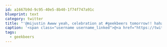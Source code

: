 ```yaml
---
id: a1667b9d-9c95-40e5-8b40-1f74f747a91c
blueprint: text
category: twitter
title: "'@mijustin Awww yeah, celebration at #geekbeers tomorrow!! haha"
caption: '<span class="username username_linked">@<a href="https://twitter.com/mijustin" title="Justin Jackson">mijustin</a></span> Awww yeah, celebration at <span class="hashtag hashtag_local">#<a href="http://tweettemp.darylchymko.ca/?tag=geekbeers">geekbeers</a> tomorrow!! haha'
tags:
  - geekbeers
---
```

